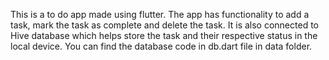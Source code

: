 This is a to do app made using flutter. The app has functionality to add a task, mark the task as complete and delete the task.
It is also connected to Hive database which helps store the task and their respective status in the local device.
You can find the database code in db.dart file in data folder.

